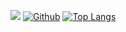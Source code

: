 ![](https://github-profile-summary-cards.vercel.app/api/cards/profile-details?username=akichika1110&theme=2077)
[![Github](https://img.shields.io/badge/--FFFFFF?style=social&logo=github&label=Follow%20akichika1110)](https://github.com/akichika1110)
[![Top Langs](https://github-readme-stats.vercel.app/api/top-langs/?username=akichika1110&theme=tokyonight&layout=default)](https://github.com/anuraghazra/github-readme-stats)

